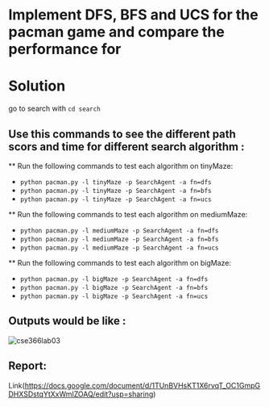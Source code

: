 # Implement DFS, BFS and UCS for the pacman game and compare the performance for 
# Solution
go to search with `cd search`

## Use this commands to see the different path scors and time for different search algorithm :

** Run the following commands to test each algorithm on tinyMaze:
- `python pacman.py -l tinyMaze -p SearchAgent -a fn=dfs`
- `python pacman.py -l tinyMaze -p SearchAgent -a fn=bfs`
- `python pacman.py -l tinyMaze -p SearchAgent -a fn=ucs`

** Run the following commands to test each algorithm on mediumMaze:
- `python pacman.py -l mediumMaze -p SearchAgent -a fn=dfs`
- `python pacman.py -l mediumMaze -p SearchAgent -a fn=bfs`
- `python pacman.py -l mediumMaze -p SearchAgent -a fn=ucs`

** Run the following commands to test each algorithm on bigMaze:
- `python pacman.py -l bigMaze -p SearchAgent -a fn=dfs`
- `python pacman.py -l bigMaze -p SearchAgent -a fn=bfs`
- `python pacman.py -l bigMaze -p SearchAgent -a fn=ucs`

## Outputs would be like :
![cse366lab03](https://github.com/user-attachments/assets/63a69cf7-0660-4c6c-a9bc-ddbef557ebe9)

## Report:
Link(https://docs.google.com/document/d/1TUnBVHsKT1X6rvqT_OC1GmpGDHXSDstqYtXxWmIZOAQ/edit?usp=sharing)
